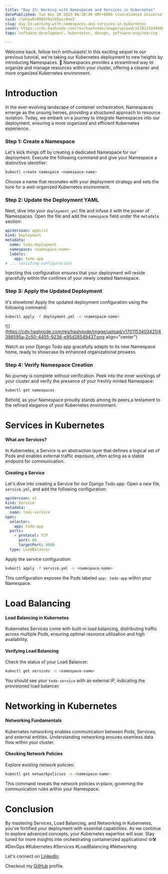 ```yaml
---
title: "Day 33: Working with Namespaces and Services in Kubernetes"
datePublished: Tue Nov 28 2023 06:38:49 GMT+0000 (Coordinated Universal Time)
cuid: clphyw0c6000t0al02wic0me3
slug: day-33-working-with-namespaces-and-services-in-kubernetes
cover: https://cdn.hashnode.com/res/hashnode/image/upload/v1701153499961/bf633009-0802-4295-91cd-bbb3b74cb21f.png
tags: software-development, kubernetes, devops, software-engineering

---
```


Welcome back, fellow tech enthusiasts! In this exciting sequel to our previous tutorial, we're taking our Kubernetes deployment to new heights by introducing Namespaces. 🚀 Namespaces provides a streamlined way to organize and manage resources within your cluster, offering a cleaner and more organized Kubernetes environment.

# Introduction

In the ever-evolving landscape of container orchestration, Namespaces emerge as the unsung heroes, providing a structured approach to resource isolation. Today, we embark on a journey to integrate Namespaces into our deployment, ensuring a more organized and efficient Kubernetes experience.

### Step 1: Create a Namespace

Let's kick things off by creating a dedicated Namespace for our deployment. Execute the following command and give your Namespace a distinctive identifier:

```bash
kubectl create namespace <namespace-name>
```

Choose a name that resonates with your deployment strategy and sets the tone for a well-organized Kubernetes environment.

### Step 2: Update the Deployment YAML

Next, dive into your `deployment.yml` file and infuse it with the power of Namespaces. Open the file and add the `namespace` field under the `metadata` section:

```yaml
apiVersion: apps/v1
kind: Deployment
metadata:
  name: todo-deployment
  namespace: <namespace-name>
  labels:
    app: todo-app
# ... (existing configuration)
```

Injecting this configuration ensures that your deployment will reside gracefully within the confines of your newly created Namespace.

### Step 3: Apply the Updated Deployment

It's showtime! Apply the updated deployment configuration using the following command:

```bash
kubectl apply -f deployment.yml -n <namespace-name>
```

![](https://cdn.hashnode.com/res/hashnode/image/upload/v1701153403421/4398595a-2c50-4455-9236-e95d28549437.png align="center")

Watch as your Django Todo app gracefully adapts to its new Namespace home, ready to showcase its enhanced organizational prowess.

### Step 4: Verify Namespace Creation

No journey is complete without verification. Peek into the inner workings of your cluster and verify the presence of your freshly minted Namespace:

```bash
kubectl get namespaces
```

Behold, as your Namespace proudly stands among its peers,a testament to the refined elegance of your Kubernetes environment.

# Services in Kubernetes

#### What are Services?

In Kubernetes, a Service is an abstraction layer that defines a logical set of Pods and enables external traffic exposure, often acting as a stable endpoint for communication.

#### Creating a Service

Let's dive into creating a Service for our Django Todo app. Open a new file, `service.yml`, and add the following configuration:

```yaml
apiVersion: v1
kind: Service
metadata:
  name: todo-service
spec:
  selector:
    app: todo-app
  ports:
    - protocol: TCP
      port: 80
      targetPort: 8000
  type: LoadBalancer
```

Apply the service configuration:

```bash
kubectl apply -f service.yml -n <namespace-name>
```

This configuration exposes the Pods labeled `app: todo-app` within your Namespace.

# Load Balancing

#### Load Balancing in Kubernetes

Kubernetes Services come with built-in load balancing, distributing traffic across multiple Pods, ensuring optimal resource utilization and high availability.

#### Verifying Load Balancing

Check the status of your Load Balancer:

```bash
kubectl get services -n <namespace-name>
```

You should see your `todo-service` with an external IP, indicating the provisioned load balancer.

# Networking in Kubernetes

#### Networking Fundamentals

Kubernetes networking enables communication between Pods, Services, and external entities. Understanding networking ensures seamless data flow within your cluster.

#### Checking Network Policies

Explore existing network policies:

```bash
kubectl get networkpolicies -n <namespace-name>
```

This command reveals the network policies in place, governing the communication rules within your Namespace.

# Conclusion

By mastering Services, Load Balancing, and Networking in Kubernetes, you've fortified your deployment with essential capabilities. As we continue to explore advanced concepts, your Kubernetes expertise will soar. Stay tuned for more insights into orchestrating containerized applications! 🌐🛠️ #DevOps #Kubernetes #Services #LoadBalancing #Networking

Let's connect on [LinkedIn](https://www.linkedin.com/in/arjunmenon-devops/).

Checkout my [GitHub](https://github.com/ArjunMnn) profile.